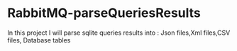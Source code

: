 # RabbitMQ-parseQueriesResults
In this project I will parse sqlite queries results into : Json files,Xml files,CSV files, Database tables
